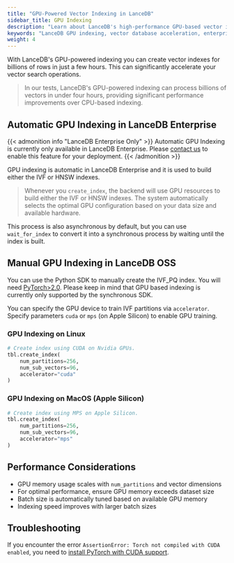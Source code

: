 ```yaml
---
title: "GPU-Powered Vector Indexing in LanceDB"
sidebar_title: GPU Indexing
description: "Learn about LanceDB's high-performance GPU-based vector indexing capabilities. Scale your vector search to billions of rows with accelerated indexing performance."
keywords: "LanceDB GPU indexing, vector database acceleration, enterprise vector search, GPU-powered indexing, large-scale vector search, enterprise features"
weight: 4
---
```


With LanceDB's GPU-powered indexing you can create vector indexes for billions of rows in just a few hours. This can significantly accelerate your vector search operations. 

> In our tests, LanceDB's GPU-powered indexing can process billions of vectors in under four hours, providing significant performance improvements over CPU-based indexing.

## Automatic GPU Indexing in LanceDB Enterprise

{{< admonition info "LanceDB Enterprise Only" >}}
Automatic GPU Indexing is currently only available in LanceDB Enterprise. Please [contact us](mailto:contact@lancedb.com) to enable this feature for your deployment.
{{< /admonition >}}

GPU indexing is automatic in LanceDB Enterprise and it is used to build either the IVF or HNSW indexes. 

> Whenever you `create_index`, the backend will use GPU resources to build either the IVF or HNSW indexes. The system automatically selects the optimal GPU configuration based on your data size and available hardware.

This process is also asynchronous by default, but you can use `wait_for_index` to convert it into a synchronous process by waiting until the index is built.

## Manual GPU Indexing in LanceDB OSS

You can use the Python SDK to manually create the IVF_PQ index. You will need [PyTorch>2.0](https://pytorch.org/). Please keep in mind that GPU based indexing is currently only supported by the synchronous SDK.

You can specify the GPU device to train IVF partitions via `accelerator`. Specify parameters `cuda` or `mps` (on Apple Silicon) to enable GPU training.

### GPU Indexing on Linux

```python
# Create index using CUDA on Nvidia GPUs.
tbl.create_index(
    num_partitions=256,
    num_sub_vectors=96,
    accelerator="cuda"
)
```

### GPU Indexing on MacOS (Apple Silicon)

```python
# Create index using MPS on Apple Silicon.
tbl.create_index(
    num_partitions=256,
    num_sub_vectors=96,
    accelerator="mps"
)
```

## Performance Considerations

- GPU memory usage scales with `num_partitions` and vector dimensions
- For optimal performance, ensure GPU memory exceeds dataset size
- Batch size is automatically tuned based on available GPU memory
- Indexing speed improves with larger batch sizes

## Troubleshooting

If you encounter the error `AssertionError: Torch not compiled with CUDA enabled`, you need to [install PyTorch with CUDA support](https://pytorch.org/get-started/locally/).